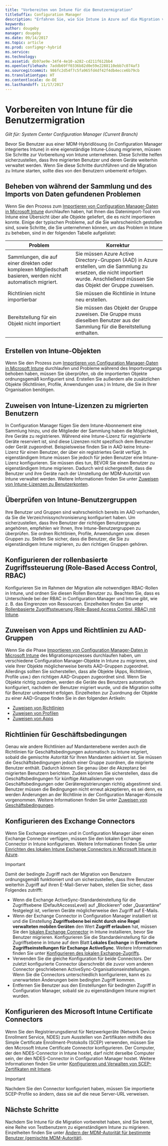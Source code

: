 ```yaml
---
title: "Vorbereiten von Intune für die Benutzermigration"
titleSuffix: Configuration Manager
description: "Erfahren Sie, wie Sie Intune in Azure auf die Migration von Benutzern aus einer MDM-Hybridlösung vorbereiten."
keywords: 
author: dougeby
manager: dougeby
ms.date: 09/14/2017
ms.topic: article
ms.prod: configmgr-hybrid
ms.service: 
ms.technology: 
ms.assetid: db97ae9e-34f4-4e10-a282-cd211f612bb4
ms.openlocfilehash: 7addb69ff0336b82d0e59e2288110ebb7c074af3
ms.sourcegitcommit: 986fc2d54f7c5fa965fd4df42f4db4ecce6b79cb
ms.translationtype: HT
ms.contentlocale: de-DE
ms.lasthandoff: 11/17/2017
---
```

# <a name="prepare-intune-for-user-migration"></a>Vorbereiten von Intune für die Benutzermigration 

*Gilt für: System Center Configuration Manager (Current Branch)*    

Bevor Sie Benutzer aus einer MDM-Hybridlösung (in Configuration Manager integriertes Intune) in eine eigenständige Intune-Lösung migrieren, müssen Sie Schritte zur Vorbereitung von Intune unternehmen. Diese Schritte helfen sicherzustellen, dass Ihre migrierten Benutzer und deren Geräte weiterhin verwaltet werden. Wenn Sie diese Schritte durchführen und die Migration zu Intune starten, sollte dies von den Benutzern unbemerkt erfolgen.  

## <a name="fix-issues-found-during-data-collection-and-import"></a>Beheben von während der Sammlung und des Imports von Daten gefundenen Problemen
Wenn Sie den Prozess zum [Importieren von Configuration Manager-Daten in Microsoft Intune](migrate-import-data.md) durchlaufen haben, hat Ihnen das Datenimport-Tool von Intune eine Übersicht über alle Objekte geliefert, die es nicht importieren konnte. Einige der typischen Probleme, auf die Sie wahrscheinlich gestoßen sind, sowie Schritte, die Sie unternehmen können, um das Problem in Intune zu beheben, sind in der folgenden Tabelle aufgelistet: 

|Problem  |Korrektur  |
|---------|---------|
|Sammlungen, die auf einer direkten oder komplexen Mitgliedschaft basieren, werden nicht automatisch migriert.|Sie müssen Azure Active Directory-Gruppen (AAD) in Azure erstellen, um die Sammlung zu ersetzen, die nicht importiert wurde. Anschließend müssen Sie das Objekt der Gruppe zuweisen.|
|Richtlinien nicht importierbar |Sie müssen die Richtlinie in Intune neu erstellen.|
|Bereitstellung für ein Objekt nicht importiert|Sie müssen das Objekt der Gruppe zuweisen. Die Gruppe muss dieselben Benutzer aus der Sammlung für die Bereitstellung enthalten.|

## <a name="create-intune-objects"></a>Erstellen von Intune-Objekten 
Wenn Sie den Prozess zum [Importieren von Configuration Manager-Daten in Microsoft Intune](migrate-import-data.md) durchlaufen und Probleme während des Importvorgangs behoben haben, müssen Sie überprüfen, ob die importierten Objekte ordnungsgemäß konfiguriert sind. Erstellen Sie außerdem alle zusätzlichen Objekte (Richtlinien, Profile, Anwendungen usw.) in Intune, die Sie in Ihrer Organisation benötigen. 

## <a name="assign-intune-licenses-to-migrated-users"></a>Zuweisen von Intune-Lizenzen zu migrierten Benutzern
In Configuration Manager fügen Sie dem Intune-Abonnement eine Sammlung hinzu, und die Mitglieder der Sammlung haben die Möglichkeit, ihre Geräte zu registrieren. Während eine Intune-Lizenz für registrierte Geräte reserviert ist, sind diese Lizenzen nicht spezifisch dem Benutzer oder Gerät zugeordnet. Beispielsweise finden Sie in AAD keine Intune-Lizenz für einen Benutzer, der über ein registriertes Gerät verfügt. In eigenständigem Intune müssen Sie jedoch für jeden Benutzer eine Intune-Lizenz konfigurieren. Sie müssen dies tun, BEVOR Sie einen Benutzer zu eigenständigem Intune migrieren. Dadurch wird sichergestellt, dass die Benutzer und ihre Geräte nach der Umstellung der MDM-Autorität von Intune verwaltet werden. Weitere Informationen finden Sie unter [Zuweisen von Intune-Lizenzen zu Benutzerkonten](https://docs.microsoft.com/intune/licenses-assign). 

## <a name="verify-intune-user-groups"></a>Überprüfen von Intune-Benutzergruppen
Ihre Benutzer und Gruppen sind wahrscheinlich bereits im AAD vorhanden, da Sie die Verzeichnissynchronisierung konfiguriert haben. Um sicherzustellen, dass Ihre Benutzer der richtigen Benutzergruppe angehören, empfehlen wir Ihnen, Ihre Intune-Benutzergruppen zu überprüfen. Sie ordnen Richtlinien, Profile, Anwendungen usw. diesen Gruppen zu. Stellen Sie sicher, dass die Benutzer, die Sie zu eigenständigem Intune migrieren, zu den richtigen Gruppen gehören. 

## <a name="configure-role-based-administration-control-rbac"></a>Konfigurieren der rollenbasierte Zugriffssteuerung (Role-Based Access Control, RBAC)
Konfigurieren Sie im Rahmen der Migration alle notwendigen RBAC-Rollen in Intune, und ordnen Sie diesen Rollen Benutzer zu. Beachten Sie, dass es Unterschiede bei der RBAC in Configuration Manager und Intune gibt, wie z. B. das Eingrenzen von Ressourcen. Einzelheiten finden Sie unter [Rollenbasierte Zugriffssteuerung (Role-Based Access Control, RBAC) mit Intune](https://docs.microsoft.com/en-us/intune/role-based-access-control).

## <a name="assign-apps-and-policies-to-aad-groups"></a>Zuweisen von Apps und Richtlinien zu AAD-Gruppen
Wenn Sie die Phase [Importieren von Configuration Manager-Daten in Microsoft Intune](migrate-import-data.md) des Migrationsprozesses durchlaufen haben, um verschiedene Configuration Manager-Objekte in Intune zu migrieren, sind viele Ihrer Objekte möglicherweise bereits AAD-Gruppen zugeordnet. Allerdings sollten Sie sicherstellen, dass alle Objekte (Apps, Richtlinien, Profile usw.) den richtigen AAD-Gruppen zugeordnet sind. Wenn Sie Objekte richtig zuordnen, werden die Geräte des Benutzers automatisch konfiguriert, nachdem der Benutzer migriert wurde, und die Migration sollte für Benutzer unbemerkt erfolgen. Einzelheiten zur Zuordnung der Objekte zu einer AAD-Gruppe finden Sie in den folgenden Artikeln: 
- [Zuweisen von Richtlinien](https://docs.microsoft.com/intune/get-started-policies) 
- [Zuweisen von Profilen](https://docs.microsoft.com/intune/device-profile-assign) 
- [Zuweisen von Apps](https://docs.microsoft.com/intune/get-started-apps) 

## <a name="terms-and-conditions-policy"></a>Richtlinien für Geschäftsbedingungen
Genau wie andere Richtlinien auf Mandantenebene werden auch die Richtlinien für Geschäftsbedingungen automatisch zu Intune migriert, sobald die gemischte Autorität für Ihren Mandanten aktiviert ist.  Sie müssen die Geschäftsbedingungen jedoch einer Gruppe zuordnen, die migrierte Benutzer enthält. Dadurch können Sie genau über die Akzeptanz bei migrierten Benutzern berichten. Zudem können Sie sicherstellen, dass die Geschäftsbedingungen für künftige Aktualisierungen von Geschäftsbedingungen oder Geräteregistrierungen richtig abgestimmt sind. Benutzer müssen die Bedingungen nicht erneut akzeptieren, es sei denn, es werden Änderungen an der Richtlinie in der Configuration Manager-Konsole vorgenommen. Weitere Informationen finden Sie unter [Zuweisen von Geschäftsbedingungen](https://docs.microsoft.com/intune/terms-and-conditions-create#assign-terms-and-conditions).

## <a name="configure-the-exchange-connector"></a>Konfigurieren des Exchange Connectors
Wenn Sie Exchange einsetzen und in Configuration Manager über einen Exchange Connector verfügen, müssen Sie den lokalen Exchange Connector in Intune konfigurieren. Weitere Informationen finden Sie unter [Einrichten des lokalen Intune Exchange Connectors in Microsoft Intune in Azure](https://docs.microsoft.com/intune/exchange-connector-install).

> [!Important]
> Damit der bedingte Zugriff nach der Migration von Benutzern ordnungsgemäß funktioniert und um sicherzustellen, dass Ihre Benutzer weiterhin Zugriff auf ihren E-Mail-Server haben, stellen Sie sicher, dass Folgendes zutrifft:
> - Wenn die Exchange ActiveSync-Standardeinstellung für die Zugriffsebene (DefaultAccessLevel) auf „Blockieren“ oder „Quarantäne“ festgelegt ist, verlieren Geräte möglicherweise den Zugriff auf E-Mails. 
> - Wenn der Exchange Connector in Configuration Manager installiert ist und die Einstellung **Zugriffsebene bei nicht durch eine Regel verwalteten mobilen Geräten** den Wert **Zugriff erlauben** hat, müssen Sie den [lokalen Exchange Connector](https://docs.microsoft.com/en-us/intune/conditional-access-exchange-create#configure-exchange-on-premises-access) in Intune installieren, bevor Sie Benutzer migrieren. Konfigurieren Sie die Standardeinstellung für die Zugriffsebene in Intune auf dem Blatt **Lokales Exchange** in **Erweiterte Zugriffseinstellungen für Exchange ActiveSync**. Weitere Informationen finden Sie unter [Konfigurieren des lokalen Exchange-Zugriffs](https://docs.microsoft.com/intune/conditional-access-exchange-create#configure-exchange-on-premises-access).
> - Verwenden Sie die gleiche Konfiguration für beide Connectors. Der zuletzt konfigurierte Connector überschreibt die zuvor vom anderen Connector geschriebenen ActiveSync-Organisationseinstellungen. Wenn Sie die Connectors unterschiedlich konfigurieren, kann es zu unerwarteten Änderungen beim bedingten Zugriff kommen.
> - Entfernen Sie Benutzer aus den Einstellungen für bedingten Zugriff in Configuration Manager, sobald sie zu eigenständigem Intune migriert wurden.

## <a name="configure-the-microsoft-intune-certificate-connector"></a>Konfigurieren des Microsoft Intune Certificate Connectors
Wenn Sie den Registrierungsdienst für Netzwerkgeräte (Network Device Enrollment Service, NDES) zum Ausstellen von Zertifikaten mithilfe des Simple Certificate Enrollment-Protokolls (SCEP) verwenden, müssen Sie den Microsoft Intune Certificate Connector konfigurieren. Der Computer, der den NDES-Connector in Intune hostet, darf nicht derselbe Computer sein, der den NDES-Connector in Configuration Manager hostet. Weitere Informationen finden Sie unter [Konfigurieren und Verwalten von SCEP-Zertifikaten mit Intune](https://docs.microsoft.com/en-us/intune/certificates-scep-configure). 

> [!Important]    
> Nachdem Sie den Connector konfiguriert haben, müssen Sie importierte SCEP-Profile so ändern, dass sie auf die neue Server-URL verweisen.

## <a name="next-step"></a>Nächste Schritte
Nachdem Sie Intune für die Migration vorbereitet haben, sind Sie bereit, eine Reihe von Testbenutzern zu eigenständigem Intune zu migrieren. Einzelheiten finden Sie unter [Ändern der MDM-Autorität für bestimmte Benutzer (gemischte MDM-Autorität)](migrate-mixed-authority.md).


